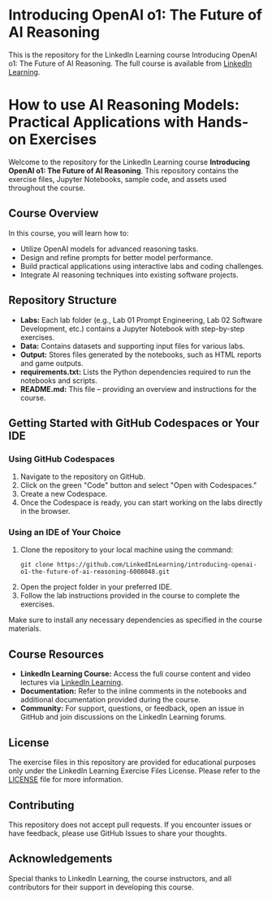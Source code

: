 # Introducing OpenAI o1: The Future of AI Reasoning
This is the repository for the LinkedIn Learning course Introducing OpenAI o1: The Future of AI Reasoning. The full course is available from [LinkedIn Learning][lil-course-url].


# How to use AI Reasoning Models: Practical Applications with Hands-on Exercises

Welcome to the repository for the LinkedIn Learning course **Introducing OpenAI o1: The Future of AI Reasoning**. This repository contains the exercise files, Jupyter Notebooks, sample code, and assets used throughout the course.

## Course Overview

In this course, you will learn how to:
- Utilize OpenAI models for advanced reasoning tasks.
- Design and refine prompts for better model performance.
- Build practical applications using interactive labs and coding challenges.
- Integrate AI reasoning techniques into existing software projects.

## Repository Structure

- **Labs:** Each lab folder (e.g., Lab 01 Prompt Engineering, Lab 02 Software Development, etc.) contains a Jupyter Notebook with step-by-step exercises.
- **Data:** Contains datasets and supporting input files for various labs.
- **Output:** Stores files generated by the notebooks, such as HTML reports and game outputs.
- **requirements.txt:** Lists the Python dependencies required to run the notebooks and scripts.
- **README.md:** This file – providing an overview and instructions for the course.


## Getting Started with GitHub Codespaces or Your IDE

### Using GitHub Codespaces
1. Navigate to the repository on GitHub.
2. Click on the green "Code" button and select "Open with Codespaces."
3. Create a new Codespace.
4. Once the Codespace is ready, you can start working on the labs directly in the browser.

### Using an IDE of Your Choice
1. Clone the repository to your local machine using the command:
   ```
   git clone https://github.com/LinkedInLearning/introducing-openai-o1-the-future-of-ai-reasoning-6008048.git
   ```
2. Open the project folder in your preferred IDE.
3. Follow the lab instructions provided in the course to complete the exercises.

Make sure to install any necessary dependencies as specified in the course materials.

## Course Resources

- **LinkedIn Learning Course:** Access the full course content and video lectures via [LinkedIn Learning][lil-course-url].
- **Documentation:** Refer to the inline comments in the notebooks and additional documentation provided during the course.
- **Community:** For support, questions, or feedback, open an issue in GitHub and join discussions on the LinkedIn Learning forums.

## License

The exercise files in this repository are provided for educational purposes only under the LinkedIn Learning Exercise Files License. Please refer to the [LICENSE](./LICENSE) file for more information.

## Contributing

This repository does not accept pull requests. If you encounter issues or have feedback, please use GitHub Issues to share your thoughts.

## Acknowledgements

Special thanks to LinkedIn Learning, the course instructors, and all contributors for their support in developing this course.

[lil-course-url]: https://www.linkedin.com/learning/